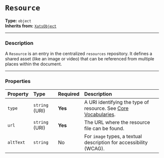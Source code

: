 # `Resource`

**Type:** `object`  
**Inherits from:** [`XatsObject`](./XatsObject.md)

---

### Description

A `Resource` is an entry in the centralized `resources` repository. It defines a shared asset (like an image or video) that can be referenced from multiple places within the document.

---

### Properties

| Property | Type | Required | Description |
| :--- | :--- | :--- | :--- |
| `type` | `string` (URI) | **Yes** | A URI identifying the type of resource. See [Core Vocabularies](./core-vocabularies.md). |
| `url` | `string` (URI) | **Yes** | The URL where the resource file can be found. |
| `altText` | `string` | No | For `image` types, a textual description for accessibility (WCAG). |